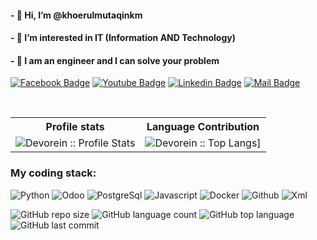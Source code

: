 <!---
khoerul225/khoerul225 is a ✨ special ✨ repository because its `README.md` (this file) appears on your GitHub profile.
You can click the Preview link to take a look at your changes.
--->
#### - 👋 Hi, I’m @khoerulmutaqinkm
#### - 👀 I’m interested in IT (Information AND Technology)
#### - 🤔  I am an engineer and I can solve your problem
<!-- #### - 📫 How to reach me : [Twitter](https://twitter.com/mutaqin225) -->



[![Facebook Badge](https://img.shields.io/badge/Facebook-1877F2?style=for-the-badge&logo=facebook&logoColor=white)](https://www.facebook.com/mutaqin.khoerul)
[![Youtube Badge](https://img.shields.io/badge/YouTube-FF0000?style=for-the-badge&logo=youtube&logoColor=white)](https://www.youtube.com/c/OdooMates) 
[![Linkedin Badge](https://img.shields.io/badge/LinkedIn-0077B5?style=for-the-badge&logo=linkedin&logoColor=white)](https://www.linkedin.com/in/khoerul-mutaqin-9866a1221/) 
[![Mail Badge](https://img.shields.io/badge/Gmail-D14836?style=for-the-badge&logo=gmail&logoColor=white)](mailto:khoerulmutaqin225@gmail.com)

<br/>

<p align="center">
   <table>
      <tr>
       <th>Profile stats  </th>
       <th>Language Contribution</th>
     </tr>
      <tr>
       <td><img alt="Devorein :: Profile Stats" src="https://github-readme-stats.vercel.app/api?username=khoerulmutaqinkm&show_icons=true&theme=radical"> </td>
       <td><img alt="Devorein :: Top Langs]" src="https://github-readme-stats.vercel.app/api/top-langs/?username=khoerulmutaqinkm&langs_count=10&theme=merko&layout=compact&hide=html"> </td>
   </table>
</p>

<h3>My coding stack: </h3>
<p>
  <img alt="Python" src="https://img.icons8.com/color/48/000000/python.png" />
  <img alt="Odoo" src="https://s10.gifyu.com/images/odoo.png" />
  <img alt="PostgreSql" src="https://img.icons8.com/color/48/000000/postgreesql.png" /> 
  <img alt="Javascript" src="https://img.icons8.com/color/50/000000/javascript.png" /> 
  <img alt="Docker" src="https://img.icons8.com/color/48/000000/docker-container.png" /> 
  <img alt="Github" src="https://img.icons8.com/doodle/48/000000/github.png" /> 
  <img alt="Xml" src="https://img.icons8.com/color/48/000000/xml-file.png" />
  </br>
</p>

![GitHub repo size](https://img.shields.io/github/repo-size/odoomates/odooapps?style=plastic)
![GitHub language count](https://img.shields.io/github/languages/count/odoomates/odooapps?style=plastic)
![GitHub top language](https://img.shields.io/github/languages/top/odoomates/odooapps?style=plastic)
![GitHub last commit](https://img.shields.io/github/last-commit/odoomates/odooapps?color=red&style=plastic)

<br/>
